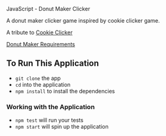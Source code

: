 JavaScript - Donut Maker Clicker

A donut maker clicker game inspired by cookie clicker game. 

A tribute to [Cookie Clicker](https://orteil.dashnet.org/cookieclicker/)

[Donut Maker Requirements](https://wecancodeit-materials.netlify.app/exercises/mastery/cookie-click-counter-calamity/)

## To Run This Application

- `git clone` the app
- `cd` into the application
- `npm install` to install the dependencies

### Working with the Application

- `npm test` will run your tests
- `npm start` will spin up the application
